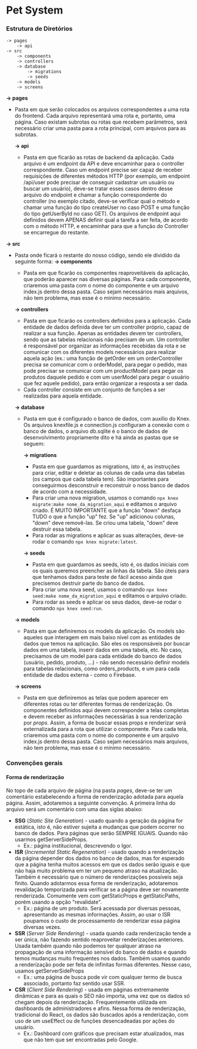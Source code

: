 # Pet System
### Estrutura de Diretórios

    -> pages
	    -> api
    -> src
	    -> components
	    -> controllers
	    -> database
		    -> migrations
		    -> seeds
	    -> models
	    -> screens

**-> pages**
* Pasta em que serão colocados os arquivos correspondentes a uma rota do frontend. Cada arquivo representará uma rota e, portanto, uma página. Caso existam subrotas ou rotas que recebem parâmetros, será necessário criar uma pasta para a rota principal, com arquivos para as subrotas.

	**-> api**
	* Pasta em que ficarão as rotas de backend da aplicação. Cada arquivo é um endpoint da API e deve encaminhar para o controller correspondente. Caso um endpoint precise ser capaz de receber requisições de diferentes métodos HTTP (por exemplo, um endpoint /api/user pode precisar de conseguir cadastrar um usuário ou buscar um usuário), deve-se tratar esses casos dentro desse arquivo do endpoint e chamar a função correspondente do controller (no exemplo citado, deve-se verificar qual o método e chamar uma função do tipo createUser no caso POST e uma função do tipo getUserById no caso GET). Os arquivos de endpoint aqui definidos devem APENAS definir qual a tarefa a ser feita, de acordo com o método HTTP, e encaminhar para que a função do Controller se encarregue do restante.

**-> src**
* Pasta onde ficará o restante do nosso código, sendo ele dividido da seguinte forma:
	**-> components**
	* Pasta em que ficarão os componentes reaproveitáveis da aplicação, que poderão aparecer nas diversas páginas. Para cada componente, criaremos uma pasta com o nome do componente e um arquivo index.js dentro dessa pasta. Caso sejam necessários mais arquivos, não tem problema, mas esse é o mínimo necessário.
	
	**-> controllers**
	* Pasta em que ficarão os controllers definidos para a aplicação. Cada entidade de dados definida deve ter um controller próprio, capaz de realizar a sua função. Apenas as entidades devem ter controllers, sendo que as tabelas relacionais não precisam de um. Um controller é responsável por organizar as informações recebidas da rota e se comunicar com os diferentes models necessários para realizar aquela ação (ex.: uma função de getOrder em um orderController precisa se comunicar com o orderModel, para pegar o pedido, mas pode precisar se comunicar com um productModel para pegar os produtos daquele pedido e com um userModel para pegar o usuário que fez aquele pedido), para então organizar a resposta a ser dada.
	* Cada controller consiste em um conjunto de funções a ser realizadas para aquela entidade.

	**-> database**
	* Pasta em que é configurado o banco de dados, com auxílio do Knex. Os arquivos knexfile.js e connection.js configuram a conexão com o banco de dados, o arquivo db.sqlite é o banco de dados de desenvolvimento propriamente dito e há ainda as pastas que se seguem:
	
		**-> migrations**
		* Pasta em que guardamos as migrations, isto é, as instruções para criar, editar e deletar as colunas de cada uma das tabelas (os campos que cada tabela tem). São importantes para conseguirmos desconstruir e reconstruir o noss banco de dados de acordo com a necessidade.
		* Para criar uma nova migration, usamos o comando `npx knex migrate:make nome_da_migration_aqui` e editamos o arquivo criado. É MUITO IMPORTANTE que a função "down" desfaça TUDO o que a função "up" fez. Se "up" adicionou colunas, "down" deve removê-las. Se criou uma tabela, "down" deve destruir essa tabela.
		* Para rodar as migrations e aplicar as suas alterações, deve-se rodar o comando `npx knex migrate:latest`.

		**-> seeds**
		* Pasta em que guardamos as seeds, isto é, os dados iniciais com os quais queremos preencher as linhas da tabela. São úteis para que tenhamos dados para teste de fácil acesso ainda que precisemos destruir parte do banco de dados.
		* Para criar uma nova seed, usamos o comando `npx knex seed:make nome_da_migration_aqui` e editamos o arquivo criado. 
		* Para rodar as seeds e aplicar os seus dados, deve-se rodar o comando `npx knex seed:run`.

	**-> models**
	* Pasta em que definiremos os models da aplicação. Os models são aqueles que interagem em mais baixo nível com as entidades de dados que temos na aplicação. São eles os responsáveis por buscar dados em uma tabela, inserir dados em uma tabela, etc. No caso, precisamos de um model para cada entidade do banco de dados (usuário, pedido, produto, ...) - não sendo necessário definir models para tabelas relacionais, como orders_products, e um para cada entidade de dados externa - como o Firebase.

	**-> screens**
	* Pasta em que definiremos as telas que podem aparecer em diferentes rotas ou ter diferentes formas de renderização. Os componentes definidos aqui devem corresponder a telas completas e devem receber as informações necessárias à sua renderização por *props*. Assim, a forma de buscar essas props e renderizar será externalizada para a rota que utilizar o componente. Para cada tela, criaremos uma pasta com o nome do componente e um arquivo index.js dentro dessa pasta. Caso sejam necessários mais arquivos, não tem problema, mas esse é o mínimo necessário.

### Convenções gerais
#### Forma de renderização
No topo de cada arquivo de página (na pasta *pages*, deve-se ter um comentário estabelecendo a forma de renderização adotada para aquela página. Assim, adotaremos a seguinte convenção. A primeira linha do arquivo será um comentário com uma das siglas abaixo:
* **SSG** (*Static Site Generation*) - usado quando a geração da página for estática, isto é, não estiver sujeita a mudanças que podem ocorrer no banco de dados. Para páginas que serão SEMPRE IGUAIS. Quando não usarmos getServerSideProps.
	* Ex.: página institucional, descrevendo o Igor.
* **ISR** (*Incremental Static Regeneration*) - usado quando a renderização da página depender dos dados no banco de dados, mas for esperado que a página tenha muitos acessos em que os dados serão iguais e que não haja muito problema em ter um pequeno atraso na atualização. Também é necessário que o número de renderizações possíveis seja finito. Quando adotarmos essa forma de renderização, adotaremos revalidação temporizada para verificar se a página deve ser novamente renderizada. Comumente vem com getStaticProps e getStaticPaths, porém usando a opção "revalidate".
	* Ex.: página de um produto. Será acessada por diversas pessoas, apresentando as mesmas informações. Assim, ao usar o ISR poupamos o custo de processamento de renderizar essa página diversas vezes.
* **SSR** (*Server Side Rendering*) - usada quando cada renderização tende a ser única, não fazendo sentido reaproveitar renderizações anteriores. Usada também quando não podemos ter qualquer atraso na propagação de uma informação sensível do banco de dados e quando temos mudanças muito frequentes nos dados. Também usamos quando a renderização pode ser feita de infinitas formas diferentes. Nesse caso, usamos getServerSideProps
	* Ex.: uma página de busca pode vir com qualquer termo de busca associado, portanto faz sentido usar SSR.
*  **CSR** (*Client Side Rendering*) - usada em páginas extremamente dinâmicas e para as quais o SEO não importa, uma vez que os dados só chegam depois da renderização. Frequentemente utilizada em dashboards de administradores e afins. Nessa forma de renderização, tradicional do React, os dados são buscados após a renderização, com uso de um useEffect ou de funções desencadeadas por ações do usuário.
	* Ex.: Dashboard com gráficos que precisam estar atualizados, mas que não tem que ser encontradas pelo Google.
